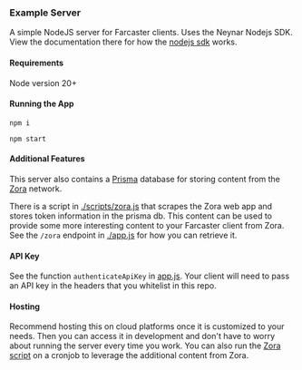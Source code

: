 ### Example Server

A simple NodeJS server for Farcaster clients. Uses the Neynar Nodejs SDK. View the documentation there for how the [nodejs sdk](https://github.com/neynarxyz/nodejs-sdk) works.

#### Requirements

Node version 20+

#### Running the App

`npm i`

`npm start`

#### Additional Features

This server also contains a [Prisma](https://github.com/prisma) database for storing content from the [Zora](https://zora.co) network.

There is a script in [./scripts/zora.js](./scripts/zora.js) that scrapes the Zora web app and stores token information in the prisma db. This content can be used to provide some more interesting content to your Farcaster client from Zora. See the `/zora` endpoint in [./app.js](./app.js) for how you can retrieve it.

#### API Key

See the function `authenticateApiKey` in [app.js](./app.js). Your client will need to pass an API key in the headers that you whitelist in this repo.

#### Hosting

Recommend hosting this on cloud platforms once it is customized to your needs. Then you can access it in development and don't have to worry about running the server every time you work. You can also run the [Zora script](./scripts/zora.js) on a cronjob to leverage the additional content from Zora.

